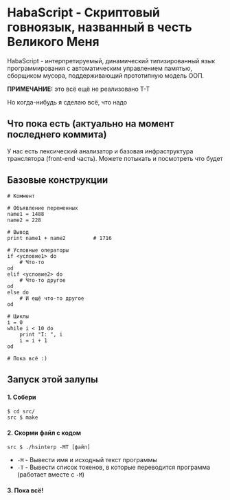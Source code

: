 # HabaScript - Скриптовый говноязык, названный в честь Великого Меня

HabaScript - интерпретируемый, динамический типизированный язык программирования с автоматическим управлением памятью, сборщиком мусора, поддерживающий прототипную модель ООП.

**ПРИМЕЧАНИЕ:** это всё ещё не реализовано T-T

Но когда-нибудь я сделаю всё, что надо

## Что пока есть (актуально на момент последнего коммита)

У нас есть лексический анализатор и базовая инфраструктура транслятора (front-end часть).
Можете потыкать и посмотреть что будет

## Базовые конструкции

    # Коммент
    
    # Объявление переменных
    name1 = 1488
    name2 = 228

    # Вывод
    print name1 + name2         # 1716

    # Условные операторы
    if <условие1> do
        # Что-то
    od
    elif <условие2> do
        # Что-то другое
    od
    else do
        # И ещё что-то другое
    od

    # Циклы
    i = 0
    while i < 10 do
        print "I: ", i
        i = i + 1
    od

    # Пока всё :)

## Запуск этой залупы

#### 1. Собери

    $ cd src/
    src $ make

#### 2. Скорми файл с кодом

    src $ ./hsinterp -MT [файл]
 
* `-M` - Вывести имя и исходный текст программы
* `-T` - Вывести список токенов, в которые переводится программа (работает вместе с `-M`)

#### 3. Пока всё!
